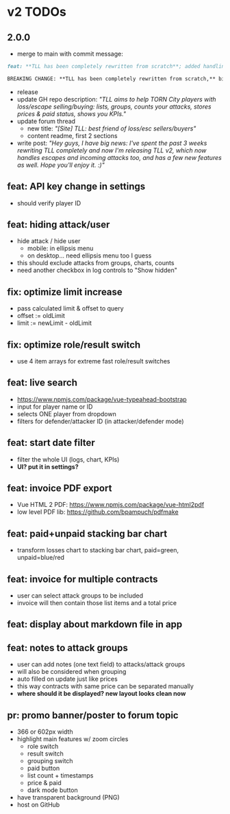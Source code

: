 # v2 TODOs

## 2.0.0

- merge to main with commit message:

```md
feat: **TLL has been completely rewritten from scratch**; added handling of escapes; added handling of incoming attacks; added JPG & XLSX export to proofs/invoices; added options for auto-updating of attacks; added automatic player name resolving; added settings page; added help page; fixed bar chart to show days with 0 attacks too; fixed bar chart tooltips' date format; added more KPIs; redesigned UI, better optimized for smaller screens; rewritten storage engine to make TLL faster

BREAKING CHANGE: **TLL has been completely rewritten from scratch,** biggest change is that it now manages attacks & names in IndexedDB (instead of in-memory Vuex store).
```

- release
- update GH repo description: *"TLL aims to help TORN City players with loss/escape selling/buying: lists, groups, counts your attacks, stores prices & paid status, shows you KPIs."*
- update forum thread
	- new title: *"[Site] TLL: best friend of loss/esc sellers/buyers"*
	- content readme, first 2 sections
- write post: *"Hey guys, I have big news: I've spent the past 3 weeks rewriting TLL completely and now I'm releasing TLL v2, which now handles escapes and incoming attacks too, and has a few new features as well. Hope you'll enjoy it. :)"*


## feat: API key change in settings

- should verify player ID


## feat: hiding attack/user

- hide attack / hide user
	- mobile: in ellipsis menu
	- on desktop... need ellipsis menu too I guess
- this should exclude attacks from groups, charts, counts
- need another checkbox in log controls to "Show hidden"


## fix: optimize limit increase

- pass calculated limit & offset to query
- offset := oldLimit
- limit := newLimit - oldLimit


## fix: optimize role/result switch

- use 4 item arrays for extreme fast role/result switches


## feat: live search

- https://www.npmjs.com/package/vue-typeahead-bootstrap
- input for player name or ID
- selects ONE player from dropdown
- filters for defender/attacker ID (in attacker/defender mode)


## feat: start date filter

- filter the whole UI (logs, chart, KPIs)
- **UI? put it in settings?**


## feat: invoice PDF export

- Vue HTML 2 PDF: https://www.npmjs.com/package/vue-html2pdf
- low level PDF lib: https://github.com/bpampuch/pdfmake


## feat: paid+unpaid stacking bar chart

- transform losses chart to stacking bar chart, paid=green, unpaid=blue/red


## feat: invoice for multiple contracts

- user can select attack groups to be included
- invoice will then contain those list items and a total price


## feat: display about markdown file in app


## feat: notes to attack groups

- user can add notes (one text field) to attacks/attack groups
- will also be considered when grouping
- auto filled on update just like prices
- this way contracts with same price can be separated manually
- **where should it be displayed? new layout looks clean now**


## pr: promo banner/poster to forum topic

- 366 or 602px width
- highlight main features w/ zoom circles
	- role switch
	- result switch
	- grouping switch
	- paid button
	- list count + timestamps
	- price & paid
	- dark mode button
- have transparent background (PNG)
- host on GitHub
